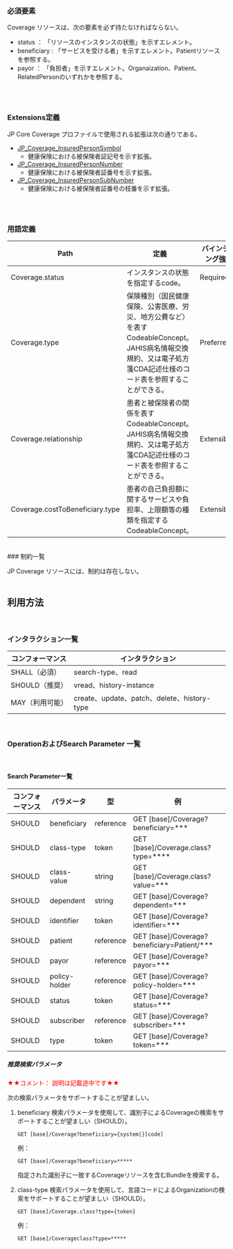 
### 必須要素

Coverage リソースは、次の要素を必ず持たなければならない。

- status ： 「リソースのインスタンスの状態」を示すエレメント。
- beneficiary : 「サービスを受ける者」を示すエレメント。Patientリソースを参照する。
- payor ： 「負担者」を示すエレメント。Organaization、Patient、RelatedPersonのいずれかを参照する。

<br><br>


### Extensions定義

JP Core Coverage プロファイルで使用される拡張は次の通りである。
- [JP_Coverage_InsuredPersonSymbol](https://simplifier.net/jp-core-draftv1/jpcoverageinsuredpersonsymbol)
    - 健康保険における被保険者証記号を示す拡張。
- [JP_Coverage_InsuredPersonNumber](https://simplifier.net/jp-core-draftv1/jpcoverageinsuredpersonnumber)
    - 健康保険における被保険者証番号を示す拡張。
- [JP_Coverage_InsuredPersonSubNumber](https://simplifier.net/jp-core-draftv1/jpcoverageinsuredpersonsubnumber)
    - 健康保険における被保険者証番号の枝番を示す拡張。

<br><br>


### 用語定義


| Path                            | 定義                               | バインディング強度 | バリューセット |
| ------------------------------- | ---------------------------------- | ------------------ | -------------- |
| Coverage.status | インスタンスの状態を指定するcode。 | Required | [FinancialResourceStatusCodes](https://www.hl7.org/fhir/valueset-fm-status.html) |
| Coverage.type | 保険種別（国民健康保険、公害医療、労災、地方公費など）を表すCodeableConcept。<br>JAHIS病名情報交換規約、又は電子処方箋CDA記述仕様のコード表を参照することができる。 | Preferred　|  [JAHIS病名情報データ交換規約・JHSD0001](https://www.jahis.jp/standard/detail/id=134) <br> [電子処方箋CDA記述仕様・別表11](https://www.mhlw.go.jp/content/10800000/000342368.pdf)|
| Coverage.relationship | 患者と被保険者の関係を表すCodeableConcept。<br>JAHIS病名情報交換規約、又は電子処方箋CDA記述仕様のコード表を参照することができる。 | Extensible | [JAHIS病名情報データ交換規約・HL7表0063](https://www.jahis.jp/standard/detail/id=134) <br> [電子処方箋CDA記述仕様・別表12](https://www.mhlw.go.jp/content/10800000/000342368.pdf) |
| Coverage.costToBeneficiary.type | 患者の自己負担額に関するサービスや負担率、上限額等の種類を指定するCodeableConcept。 | Extensible | [CoverageCopayTypeCodes](https://www.hl7.org/fhir/valueset-coverage-copay-type.html) |


<br>
### 制約一覧

JP Coverage リソースには、制約は存在しない。
<br><br>

## 利用方法
<br>

### インタラクション一覧

| コンフォーマンス | インタラクション                            |
| ---------------- | ------------------------------------------- |
| SHALL（必須）    | search-type、read                           |
| SHOULD（推奨）   | vread、history-instance                     |
| MAY（利用可能）  | create、update、patch、delete、history-type |

<br>

### OperationおよびSearch Parameter 一覧

<br>

#### Search Parameter一覧

| コンフォーマンス | パラメータ    | 型     | 例                                                           |
| ---------------- | ------------- | ------ | ------------------------------------------------------------ |
| SHOULD            | beneficiary   | 	reference  | GET [base]/Coverage?beneficiary=*** |
| SHOULD            | class-type    | token | GET [base]/Coverage.class?type=****                            |
| SHOULD           | class-value | string  | GET [base]/Coverage.class?value=***
| SHOULD           | dependent | string  | GET [base]/Coverage?dependent=***
| SHOULD           | identifier | token  | GET [base]/Coverage?identifier=***
| SHOULD           | patient | reference  | GET [base]/Coverage?beneficiary=Patient/***
| SHOULD           | payor | reference  | GET [base]/Coverage?payor=***
| SHOULD           | policy-holder | reference  | GET [base]/Coverage?policy-holder=***
| SHOULD           | status | token  | GET [base]/Coverage?status=***
| SHOULD           | subscriber | reference  | GET [base]/Coverage?subscriber=***
| SHOULD           | type | token  | GET [base]/Coverage?token=***



##### 推奨検索パラメータ

<span style="color: red;">★★コメント： 説明は記載途中です★★</span>

次の検索パラメータをサポートすることが望ましい。

1. beneficiary 検索パラメータを使用して、識別子によるCoverageの検索をサポートすることが望ましい（SHOULD）。

   ```http
   GET [base]/Coverage?beneficiary={system|}[code]
   ```

   例：

   ```http
   GET [base]/Coverage?beneficiary=*****
   ```

   指定された識別子に一致するCoverageリソースを含むBundleを検索する。
   
2. class-type 検索パラメータを使用して、言語コードによるOrganizationの検索をサポートすることが望ましい（SHOULD）。

   ```http
   GET [base]/Coverage.class?type={token}
   ```

   例：

   ```http
   GET [base]/Coverageclass?type=*****
   ```
